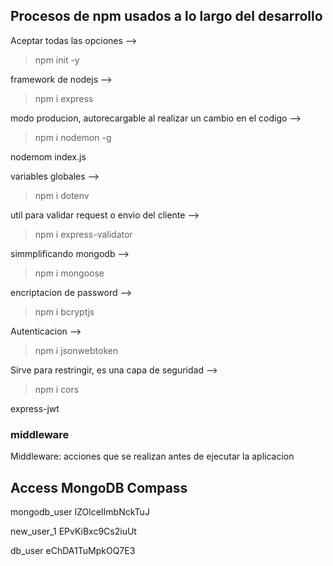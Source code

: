 ## Procesos de npm usados a lo largo del desarrollo

Aceptar todas las opciones -->
> npm init -y

framework de nodejs -->
> npm i express 

modo producion, autorecargable al realizar un cambio en el codigo -->
> npm i nodemon -g

nodemom index.js

variables globales -->
> npm i dotenv

util para validar request o envio del cliente -->
> npm i express-validator

simmplificando mongodb -->
> npm i mongoose

encriptacion de password -->
> npm i bcryptjs

Autenticacion -->
> npm i jsonwebtoken

Sirve para restringir, es una capa de seguridad -->
> npm i cors


express-jwt 

### middleware
Middleware: acciones que se realizan antes de ejecutar la aplicacion

## Access MongoDB Compass
mongodb_user
IZOlceIImbNckTuJ

new_user_1
EPvKiBxc9Cs2iuUt

db_user
eChDA1TuMpkOQ7E3